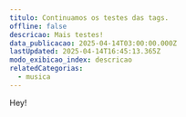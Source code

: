 ```yaml
---
titulo: Continuamos os testes das tags.
offline: false
descricao: Mais testes!
data_publicacao: 2025-04-14T03:00:00.000Z
lastUpdated: 2025-04-14T16:45:13.365Z
modo_exibicao_index: descricao
relatedCategorias:
  - musica
---
```


Hey!
